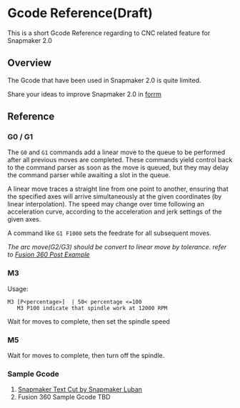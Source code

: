# Gcode Reference(Draft)

This is a short Gcode Reference regarding to CNC related feature for Snapmaker 2.0


## Overview

The Gcode that have been used in Snapmaker 2.0 is quite limited. 

Share your ideas to improve Snapmaker 2.0 in [forrm](https://forum.snapmaker.com/c/snapmaker-20/37)


## Reference

### G0 / G1

 The `G0` and `G1` commands add a linear move to the queue to be performed after all previous moves are completed. These commands yield control back to the command parser as soon as the move is queued, but they may delay the command parser while awaiting a slot in the queue.

A linear move traces a straight line from one point to another, ensuring that the specified axes will arrive simultaneously at the given coordinates (by linear interpolation). The speed may change over time following an acceleration curve, according to the acceleration and jerk settings of the given axes.

A command like `G1 F1000` sets the feedrate for all subsequent moves.

*The arc move(G2/G3) should be convert to linear move by tolerance. refer to [Fusion 360 Post Example](./assets/snapmaker-fusion360-configuration-20180730/snapmaker.cps)*


### M3

Usage:

```
M3 [P<percentage>]  | 50< percentage <=100
   M3 P100 indicate that spindle work at 12000 RPM 
```

Wait for moves to complete, then set the spindle speed


### M5 

Wait for moves to complete, then turn off the spindle.


### Sample Gcode 

1. [Snapmaker Text Cut by Snapmaker Luban](./assets/luban_3.1.0_snapamker_text.cnc)
2. Fusion 360 Sample Gcode TBD 